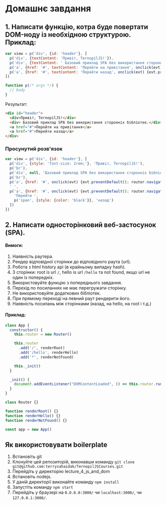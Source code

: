 # Домашнє завдання

## 1. Написати функцію, котра буде повертати DOM-ноду із необхідною структурою. Приклад:

```js
var view = p('div', {id: 'header'}, [
  p('div', {textContent: 'Привіт, TernopilJS!'}),
  p('div', {textContent: ' Базовий приклад SPA без використання сторонніх бібліотек.'}),
  p('a', {href: '#', textContent: 'Перейти на привітання', onclick(evt) {evt.preventDefault(); router.navigate('/hello')}}),
  p('a', {href: '#', textContent: 'Перейти назад', onclick(evt) {evt.preventDefault(); router.navigateBack()}})
])

function p(/* args */) {
  // body
}


```
Результат:
```html
<div id="header">
  <div>Привіт, TernopilJS!</div>
  <div> Базовий приклад SPA без використання сторонніх бібліотек.</div>
  <a href="#">Перейти на привітання</a>
  <a href="#">Перейти назад</a>
</div>
```

### Просунутий розв'язок

```js
var view = p('div', {id: 'header'}, [
  p('div', {style: 'font-size: 2rem;'}, 'Привіт, TernopilJS!'),
  p('br'),
  p('div', null, 'Базовий приклад SPA без використання сторонніх бібліотек.'),
  p('br'),
  p('a', {href: '#', onclick(evt) {evt.preventDefault(); router.navigate('/hello')}}, 'Перейти на привітання'),
  ' ',
  p('a', {href: '#', onclick(evt) {evt.preventDefault(); router.navigateBack()}}, [
    'Перейти ',
    p('span', {style: {color: 'black'}}, 'назад')
  ])
])
```

## 2. Написати односторінковий веб-застосунок (SPA).

#### Вимоги:
1. Наявність раутера.
2. Рендер відповідної сторінки до відповідного раута (url).
3. Робота з html history api (в крайньому випадку hash).
4. 3 сторінки: root із url `/`, hello is url `/hello` та not found, якщо url не один із попередніх.
5. Використовуйте функцію з попереднього завдання.
6. Перехід по посиланнях не має перегружати сторінку.
7. Не використовуйте додаткових бібліотек.
8. При прямому переході на певний раут рендерити його.
9. Наявність посилань між сторінками (назад, на hello, на root і т.д.)

#### Приклад:

```js
class App {
  constructor() {
    this.router = new Router()

    this.router
      .add('/', renderRoot)
      .add('/hello', renderHello)
      .add('*', renderNotFound)

    this._init()
  }

  _init() {
    document.addEventListener("DOMContentLoaded", () => this.router.run())
  }
}

class Router {}

function renderRoot() {}
function renderHello() {}
function renderNotFound() {}

const app = new App()
```

## Як використовувати boilerplate

1. Встановіть git
2. Клонуйте цей репозиторій, виконавши команду `git clone git@github.com:terrysahaidak/TernopilJSCourses.git`
3. Перейдіть у директорію lecture_4_js_and_dom
4. Встановіть nodejs.
5. У даній директорії виконайте команду `npm install`
6. Запустіть команду `npm start`
7. Перейдіть у браузері на `0.0.0.0:3000/` чи `localhost:3000/`, чи `127.0.0.1:3000/`.
